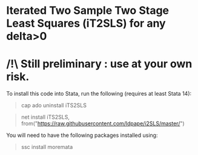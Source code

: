 #  Iterated Two Sample Two Stage Least Squares (iT2SLS) for any delta>0

# /!\ Still preliminary : use at your own risk.
To install this code into Stata, run the following (requires at least Stata 14): 

>cap ado uninstall iTS2SLS

>net install iTS2SLS, from("https://raw.githubusercontent.com/ldpape/i2SLS/master/")

You will need to have the following packages installed using:
>ssc install moremata
